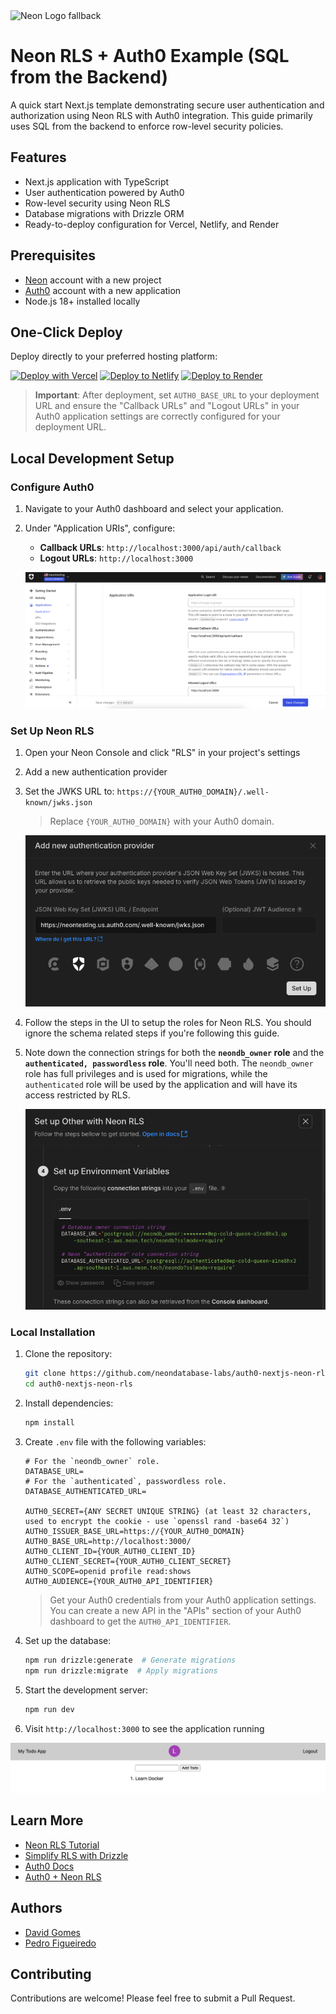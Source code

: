 <picture>
  <source media="(prefers-color-scheme: dark)" srcset="https://neon.com/brand/neon-logo-dark-color.svg">
  <source media="(prefers-color-scheme: light)" srcset="https://neon.com/brand/neon-logo-light-color.svg">
  <img alt="Neon Logo fallback" src="https://neon.com/brand/neon-logo-dark-color.svg">
</picture>

# Neon RLS + Auth0 Example (SQL from the Backend)

A quick start Next.js template demonstrating secure user authentication and authorization using Neon RLS with Auth0 integration. This guide primarily uses SQL from the backend to enforce row-level security policies.

## Features

- Next.js application with TypeScript
- User authentication powered by Auth0
- Row-level security using Neon RLS
- Database migrations with Drizzle ORM
- Ready-to-deploy configuration for Vercel, Netlify, and Render

## Prerequisites

- [Neon](https://neon.tech) account with a new project
- [Auth0](https://auth0.com) account with a new application
- Node.js 18+ installed locally

## One-Click Deploy

Deploy directly to your preferred hosting platform:

[![Deploy with Vercel](https://vercel.com/button)](https://vercel.com/new/clone?repository-url=https://github.com/neondatabase-labs/auth0-nextjs-neon-rls&env=DATABASE_URL,DATABASE_AUTHENTICATED_URL,AUTH0_SECRET,AUTH0_ISSUER_BASE_URL,AUTH0_BASE_URL,AUTH0_CLIENT_ID,AUTH0_CLIENT_SECRET,AUTH0_SCOPE,AUTH0_AUDIENCE&project-name=neon-rls-auth0&repository-name=neon-rls-auth0)
[![Deploy to Netlify](https://www.netlify.com/img/deploy/button.svg)](https://app.netlify.com/start/deploy?repository=https://github.com/neondatabase-labs/auth0-nextjs-neon-rls)
[![Deploy to Render](https://render.com/images/deploy-to-render-button.svg)](https://render.com/deploy?repo=https://github.com/neondatabase-labs/auth0-nextjs-neon-rls)

> **Important**: After deployment, set `AUTH0_BASE_URL` to your deployment URL and ensure the "Callback URLs" and "Logout URLs" in your Auth0 application settings are correctly configured for your deployment URL.

## Local Development Setup

### Configure Auth0

1. Navigate to your Auth0 dashboard and select your application.
2. Under "Application URIs", configure:
   - **Callback URLs**: `http://localhost:3000/api/auth/callback`
   - **Logout URLs**: `http://localhost:3000`

   ![Auth0 Application Settings](/images/auth0-application-settings.png)

### Set Up Neon RLS

1. Open your Neon Console and click "RLS" in your project's settings
2. Add a new authentication provider
3. Set the JWKS URL to: `https://{YOUR_AUTH0_DOMAIN}/.well-known/jwks.json`
   > Replace `{YOUR_AUTH0_DOMAIN}` with your Auth0 domain.

   ![Neon RLS Add Auth Provider](/images/neon-rls-add-auth-provider.png)

4. Follow the steps in the UI to setup the roles for Neon RLS. You should ignore the schema related steps if you're following this guide.
5. Note down the connection strings for both the **`neondb_owner` role** and the **`authenticated, passwordless` role**. You'll need both. The `neondb_owner` role has full privileges and is used for migrations, while the `authenticated` role will be used by the application and will have its access restricted by RLS.
   
   ![Neon RLS Connection Strings](/images/neon-rls-env-values.png)

### Local Installation

1. Clone the repository:

   ```bash
   git clone https://github.com/neondatabase-labs/auth0-nextjs-neon-rls
   cd auth0-nextjs-neon-rls
   ```

2. Install dependencies:

   ```bash
   npm install
   ```

3. Create `.env` file with the following variables:

   ```env
   # For the `neondb_owner` role.
   DATABASE_URL=
   # For the `authenticated`, passwordless role.
   DATABASE_AUTHENTICATED_URL=

   AUTH0_SECRET={ANY SECRET UNIQUE STRING} (at least 32 characters, used to encrypt the cookie - use `openssl rand -base64 32`)
   AUTH0_ISSUER_BASE_URL=https://{YOUR_AUTH0_DOMAIN}
   AUTH0_BASE_URL=http://localhost:3000/
   AUTH0_CLIENT_ID={YOUR_AUTH0_CLIENT_ID}
   AUTH0_CLIENT_SECRET={YOUR_AUTH0_CLIENT_SECRET}
   AUTH0_SCOPE=openid profile read:shows
   AUTH0_AUDIENCE={YOUR_AUTH0_API_IDENTIFIER}
   ```

   > Get your Auth0 credentials from your Auth0 application settings. You can create a new API in the "APIs" section of your Auth0 dashboard to get the `AUTH0_API_IDENTIFIER`.

4. Set up the database:

   ```bash
   npm run drizzle:generate  # Generate migrations
   npm run drizzle:migrate  # Apply migrations
   ```

5. Start the development server:

   ```bash
   npm run dev
   ```

6. Visit `http://localhost:3000` to see the application running

![Neon RLS + Auth0 Example](/images/neon-rls-auth0-example.png)

## Learn More

- [Neon RLS Tutorial](https://neon.tech/docs/guides/neon-rls-tutorial)
- [Simplify RLS with Drizzle](https://neon.tech/docs/guides/neon-rls-drizzle)
- [Auth0 Docs](https://auth0.com/docs)
- [Auth0 + Neon RLS](https://neon.tech/docs/guides/neon-rls-auth0)

## Authors

- [David Gomes](https://github.com/davidgomes)
- [Pedro Figueiredo](https://github.com/pffigueiredo)

## Contributing

Contributions are welcome! Please feel free to submit a Pull Request.
